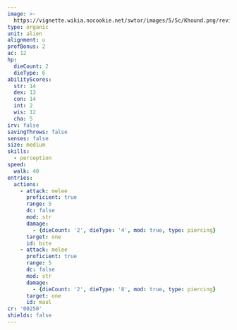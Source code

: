 ```yaml
---
image: >-
  https://vignette.wikia.nocookie.net/swtor/images/5/5c/Khound.png/revision/latest/scale-to-width-down/476?cb=20150207213717
type: organic
unit: alien
alignment: u
profBonus: 2
ac: 12
hp:
  dieCount: 2
  dieType: 6
abilityScores:
  str: 14
  dex: 13
  con: 14
  int: 2
  wis: 12
  cha: 5
irv: false
savingThrows: false
senses: false
size: medium
skills:
  - perception
speed:
  walk: 40
entries:
  actions:
    - attack: melee
      proficient: true
      range: 5
      dc: false
      mod: str
      damage:
        - {dieCount: '2', dieType: '4', mod: true, type: piercing}
      target: one
      id: bite
    - attack: melee
      proficient: true
      range: 5
      dc: false
      mod: str
      damage:
        - {dieCount: '2', dieType: '8', mod: true, type: piercing}
      target: one
      id: maul
cr: '00250'
shields: false
---
```

